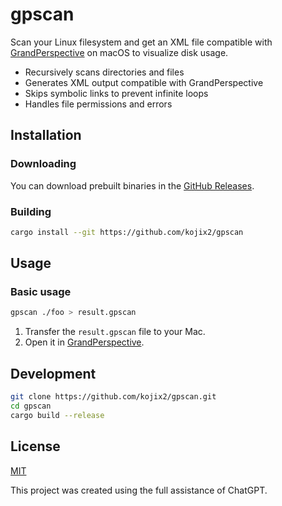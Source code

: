 # gpscan

Scan your Linux filesystem and get an XML file compatible with [GrandPerspective](https://grandperspectiv.sourceforge.net/) on macOS to visualize disk usage.

- Recursively scans directories and files
- Generates XML output compatible with GrandPerspective
- Skips symbolic links to prevent infinite loops
- Handles file permissions and errors

## Installation

### Downloading

You can download prebuilt binaries in the [GitHub Releases](https://github.com/kojix2/gpscan/releases).

### Building

```sh
cargo install --git https://github.com/kojix2/gpscan
```

## Usage

### Basic usage

```sh
gpscan ./foo > result.gpscan
```

1. Transfer the `result.gpscan` file to your Mac.
2. Open it in [GrandPerspective](https://grandperspectiv.sourceforge.net/).

## Development

```sh
git clone https://github.com/kojix2/gpscan.git
cd gpscan
cargo build --release
```

## License

[MIT](LICENSE)

This project was created using the full assistance of ChatGPT.

